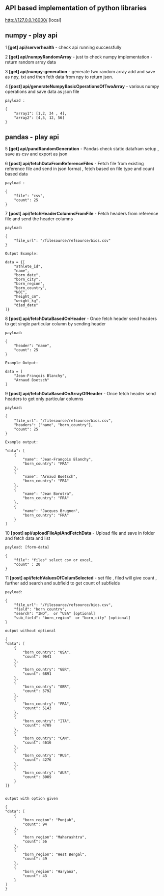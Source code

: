 ## API based implementation of python libraries

http://127.0.0.1:8000/ [local]

## numpy - play api 

1 __[get] api/serverhealth__ - check api running successfully

2 __[get] api/numpyRandomArray__ - just to check numpy implementation - return random array data

3 __[get] api/numpy-generation__ - generate two random array add and save as npy, txt and then feth data from npy to return json.

4 __[post] api/generateNumpyBasicOperationsOfTwoArray__ - various numpy operations and save data as json file 


    payload :

    {
        "array1": [1,2, 34 , 4],
        "array2": [4,5, 12, 56]
    }

## pandas - play api

5 __[get] api/pandRandomGeneration__ - Pandas check static datafram setup , save as csv and export as json

6 __[post] api/fetchDataFromReferenceFiles__ - Fetch file from existing reference file and send in json format , fetch based on file type and count based data

    payload :

    {
        "file": "csv",
        "count": 25
    }

7 __[post] api/fetchHeaderColumnsFromFile__ - Fetch headers from reference file and send the header columns

    payload:

    {
        "file_url": "/filesource/refsource/bios.csv"
    }

    Output Example:

    data = {[
        "athlete_id",
        "name",
        "born_date",
        "born_city",
        "born_region",
        "born_country",
        "NOC",
        "height_cm",
        "weight_kg",
        "died_date"
    ]}


8 __[post] api/fetchDataBasedOnHeader__ - Once fetch header send headers to get single particular column by sending header

    payload:

    {
        "header": "name",
        "count": 25
    }

    Example Output:

    data = [
        "Jean-François Blanchy",
        "Arnaud Boetsch"
    ]

9 __[post] api/fetchDataBasedOnArrayOfHeader__ - Once fetch header send headers to get only particular columns

    payload:

    {
        "file_url": "/filesource/refsource/bios.csv",
        "headers": ["name", "born_country"],
        "count": 25
    }

    Example output:

    "data": [
        {
            "name": "Jean-François Blanchy",
            "born_country": "FRA"
        },
        {
            "name": "Arnaud Boetsch",
            "born_country": "FRA"
        },
        {
            "name": "Jean Borotra",
            "born_country": "FRA"
        },
        {
            "name": "Jacques Brugnon",
            "born_country": "FRA"
        }
    ]

10 __[post] api/uploadFileApiAndFetchData__ - Upload file and save in folder and fetch data and list


    payload: [form-data]

    {
        "file": "files" select csv or excel,
        "count" : 20
    }


11 __[post] api/fetchValuesOfColumSelected__ - set file , filed will give count , further add search and subfield to get count of subfields

    payload:

    {
        "file_url": "/filesource/refsource/bios.csv",
        "field": "born_country",
        "search": "IND",  or "USA" [optional]
        "sub_field": "born_region"  or "born_city" [optional]
    }

    output without optional

    {
    "data": [
        {
            "born_country": "USA",
            "count": 9641
        },
        {
            "born_country": "GER",
            "count": 6891
        },
        {
            "born_country": "GBR",
            "count": 5792
        },
        {
            "born_country": "FRA",
            "count": 5143
        },
        {
            "born_country": "ITA",
            "count": 4709
        },
        {
            "born_country": "CAN",
            "count": 4616
        },
        {
            "born_country": "RUS",
            "count": 4276
        },
        {
            "born_country": "AUS",
            "count": 3009
        }
    ]}


    output with option given

    {
    "data": [
        {
            "born_region": "Punjab",
            "count": 94
        },
        {
            "born_region": "Maharashtra",
            "count": 56
        },
        {
            "born_region": "West Bengal",
            "count": 49
        },
        {
            "born_region": "Haryana",
            "count": 43
        }
    ]   
    }
